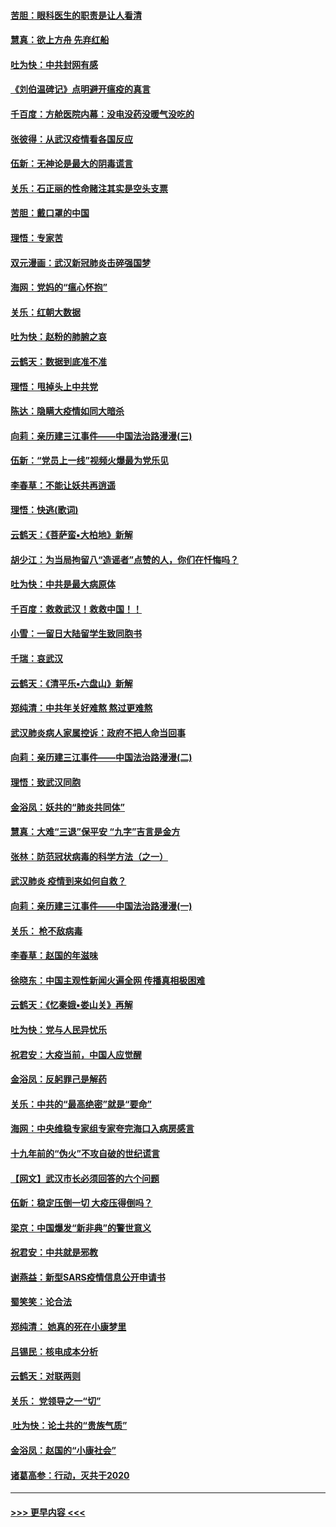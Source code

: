 #### [苦胆：眼科医生的职责是让人看清](../pages/nsc993/n11853840.md?t=02081955) 
#### [慧真：欲上方舟 先弃红船](../pages/nsc993/n11853483.md?t=02081955) 
#### [吐为快：中共封网有感](../pages/nsc993/n11852575.md?t=02081955) 
#### [《刘伯温碑记》点明避开瘟疫的真言](../pages/nsc993/n11852128.md?t=02081955) 
#### [千百度：方舱医院内幕：没电没药没暖气没吃的](../pages/nsc993/n11850211.md?t=02081955) 
#### [张彼得：从武汉疫情看各国反应](../pages/nsc993/n11850102.md?t=02081955) 
#### [伍新：无神论是最大的阴毒谎言](../pages/nsc993/n11846129.md?t=02081955) 
#### [关乐：石正丽的性命赌注其实是空头支票](../pages/nsc993/n11846109.md?t=02081955) 
#### [苦胆：戴口罩的中国](../pages/nsc993/n11845576.md?t=02081955) 
#### [理悟：专家苦](../pages/nsc993/n11845564.md?t=02081955) 
#### [双元漫画：武汉新冠肺炎击碎强国梦](../pages/nsc993/n11843320.md?t=02081955) 
#### [海网：党妈的“瘟心怀抱”](../pages/nsc993/n11840740.md?t=02081955) 
#### [关乐：红朝大数据](../pages/nsc993/n11840675.md?t=02081955) 
#### [吐为快：赵粉的肺腑之哀](../pages/nsc993/n11840618.md?t=02081955) 
#### [云鹤天：数据到底准不准](../pages/nsc993/n11840325.md?t=02081955) 
#### [理悟：甩掉头上中共党](../pages/nsc993/n11838826.md?t=02081955) 
#### [陈达：隐瞒大疫情如同大暗杀](../pages/nsc993/n11838771.md?t=02081955) 
#### [向莉：亲历建三江事件——中国法治路漫漫(三)](../pages/nsc993/n11831825.md?t=02081955) 
#### [伍新：“党员上一线”视频火爆最为党乐见](../pages/nsc993/n11838200.md?t=02081955) 
#### [李春草：不能让妖共再逍遥](../pages/nsc993/n11838102.md?t=02081955) 
#### [理悟：快逃(歌词)](../pages/nsc993/n11838083.md?t=02081955) 
#### [云鹤天：《菩萨蛮▪大柏地》新解](../pages/nsc993/n11838059.md?t=02081955) 
#### [胡少江：为当局拘留八“造谣者”点赞的人，你们在忏悔吗？](../pages/nsc993/n11836801.md?t=02081955) 
#### [吐为快：中共是最大病原体](../pages/nsc993/n11836748.md?t=02081955) 
#### [千百度：救救武汉！救救中国！！](../pages/nsc993/n11836145.md?t=02081955) 
#### [小雪：一留日大陆留学生致同胞书](../pages/nsc993/n11834624.md?t=02081955) 
#### [千瑞：哀武汉](../pages/nsc993/n11833647.md?t=02081955) 
#### [云鹤天：《清平乐▪六盘山》新解](../pages/nsc993/n11833611.md?t=02081955) 
#### [郑纯清：中共年关好难熬 熬过更难熬](../pages/nsc993/n11833489.md?t=02081955) 
#### [武汉肺炎病人家属控诉：政府不把人命当回事](../pages/nsc993/n11833205.md?t=02081955) 
#### [向莉：亲历建三江事件——中国法治路漫漫(二)](../pages/nsc993/n11829102.md?t=02081955) 
#### [理悟：致武汉同胞](../pages/nsc993/n11831522.md?t=02081955) 
#### [金浴凤：妖共的“肺炎共同体”](../pages/nsc993/n11829448.md?t=02081955) 
#### [慧真：大难“三退”保平安 “九字”吉言是金方](../pages/nsc993/n11829501.md?t=02081955) 
#### [张林：防范冠状病毒的科学方法（之一）](../pages/nsc993/n11828618.md?t=02081955) 
#### [武汉肺炎 疫情到来如何自救？](../pages/nsc993/n11827632.md?t=02081955) 
#### [向莉：亲历建三江事件——中国法治路漫漫(一)](../pages/nsc993/n11827190.md?t=02081955) 
#### [关乐： 枪不敌病毒](../pages/nsc993/n11826746.md?t=02081955) 
#### [李春草：赵国的年滋味](../pages/nsc993/n11826321.md?t=02081955) 
#### [徐晓东：中国主观性新闻火遍全网 传播真相极困难](../pages/nsc993/n11826508.md?t=02081955) 
#### [云鹤天：《忆秦娥▪娄山关》再解](../pages/nsc993/n11824682.md?t=02081955) 
#### [吐为快：党与人民异忧乐](../pages/nsc993/n11824660.md?t=02081955) 
#### [祝君安：大疫当前，中国人应觉醒](../pages/nsc993/n11821946.md?t=02081955) 
#### [金浴凤：反躬罪己是解药](../pages/nsc993/n11820280.md?t=02081955) 
#### [关乐：中共的“最高绝密”就是“要命”](../pages/nsc993/n11816946.md?t=02081955) 
#### [海网：中央维稳专家组专家夸完海口入病房感言](../pages/nsc993/n11815138.md?t=02081955) 
#### [十九年前的“伪火”不攻自破的世纪谎言](../pages/nsc993/n11813238.md?t=02081955) 
#### [【网文】武汉市长必须回答的六个问题](../pages/nsc993/n11813848.md?t=02081955) 
#### [伍新：稳定压倒一切 大疫压得倒吗？](../pages/nsc993/n11812634.md?t=02081955) 
#### [梁京：中国爆发“新非典”的警世意义](../pages/nsc993/n11812554.md?t=02081955) 
#### [祝君安：中共就是邪教](../pages/nsc993/n11812431.md?t=02081955) 
#### [谢燕益：新型SARS疫情信息公开申请书](../pages/nsc993/n11808840.md?t=02081955) 
#### [蜀笑笑：论合法](../pages/nsc993/n11808064.md?t=02081955) 
#### [郑纯清： 她真的死在小康梦里](../pages/nsc993/n11806623.md?t=02081955) 
#### [吕锡民：核电成本分析](../pages/nsc993/n11806284.md?t=02081955) 
#### [云鹤天：对联两则](../pages/nsc993/n11805957.md?t=02081955) 
#### [关乐： 党领导之一“切”](../pages/nsc993/n11804505.md?t=02081955) 
#### [ 吐为快：论土共的“贵族气质”](../pages/nsc993/n11804490.md?t=02081955) 
#### [金浴凤：赵国的“小康社会”](../pages/nsc993/n11804452.md?t=02081955) 
#### [诸葛高参：行动，灭共于2020](../pages/nsc993/n11804120.md?t=02081955) 

----
#### [ >>> 更早内容 <<< ](../indexes/nsc993-earlier.md)
